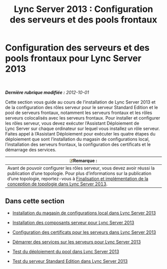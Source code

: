 ﻿---
title: 'Lync Server 2013 : Configuration des serveurs et des pools frontaux'
TOCTitle: Configuration des serveurs et des pools frontaux
ms:assetid: c88526f9-69e2-47dd-b3d7-056139d74fb2
ms:mtpsurl: https://technet.microsoft.com/fr-fr/library/Gg398827(v=OCS.15)
ms:contentKeyID: 49298807
ms.date: 05/20/2016
mtps_version: v=OCS.15
ms.translationtype: HT
---

# Configuration des serveurs et des pools frontaux pour Lync Server 2013

 

_**Dernière rubrique modifiée :** 2012-10-01_

Cette section vous guide au cours de l’installation de Lync Server 2013 et de la configuration des rôles serveur pour le serveur Standard Edition et le pool de serveurs frontaux, notamment les serveurs frontaux et les rôles serveurs colocalisés avec les serveurs frontaux. Pour installer et configurer les rôles serveur, vous devez exécuter l’Assistant Déploiement de Lync Server sur chaque ordinateur sur lequel vous installez un rôle serveur. Faites appel à l’Assistant Déploiement pour exécuter les quatre étapes du déploiement que sont l’installation du magasin de configurations local, l’installation des serveurs frontaux, la configuration des certificats et le démarrage des services.

<table>
<thead>
<tr class="header">
<th><img src="images/Gg398920.note(OCS.15).gif" title="note" alt="note" />Remarque :</th>
</tr>
</thead>
<tbody>
<tr class="odd">
<td>Avant de pouvoir configurer les rôles serveur, vous devez avoir réussi la publication d’une topologie. Pour plus d’informations sur la publication d’une topologie, reportez-vous à <a href="lync-server-2013-finalizing-and-implementing-the-topology-design.md">Finalisation et implémentation de la conception de topologie dans Lync Server 2013</a>.</td>
</tr>
</tbody>
</table>


## Dans cette section

  - [Installation du magasin de configurations local dans Lync Server 2013](lync-server-2013-install-the-local-configuration-store.md)

  - [Installation des composants serveur pour Lync Server 2013](lync-server-2013-install-lync-server-server-components.md)

  - [Configuration des certificats pour les serveurs dans Lync Server 2013](lync-server-2013-configure-certificates-for-servers.md)

  - [Démarrer des services sur les serveurs pour Lync Server 2013](lync-server-2013-start-services-on-servers.md)

  - [Test du déploiement du pool dans Lync Server 2013](lync-server-2013-test-the-pool-deployment.md)

  - [Test du serveur Standard Edition dans Lync Server 2013](lync-server-2013-test-the-standard-edition-server.md)

